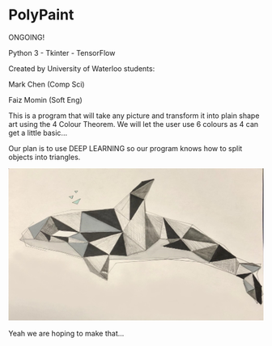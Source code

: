 # PolyPaint

ONGOING!

Python 3 - Tkinter - TensorFlow


Created by University of Waterloo students: 

Mark Chen (Comp Sci)

Faiz Momin (Soft Eng)


This is a program that will take any picture and transform it into plain shape art using the 4 Colour Theorem.
We will let the user use 6 colours as 4 can get a little basic...

Our plan is to use DEEP LEARNING so our program knows how to split objects into triangles.

![](final_similar_target.jpg)

Yeah we are hoping to make that...
